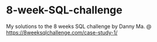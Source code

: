 # 8-week-SQL-challenge

My solutions to the 8 weeks SQL challenge by Danny Ma. 
@ https://8weeksqlchallenge.com/case-study-1/ 
